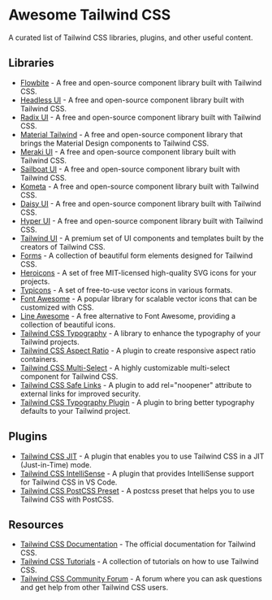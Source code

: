 # Awesome Tailwind CSS

A curated list of Tailwind CSS libraries, plugins, and other useful content.

## Libraries

* [Flowbite](https://flowbite.com/) - A free and open-source component library built with Tailwind CSS.
* [Headless UI](https://headlessui.dev/) - A free and open-source component library built with Tailwind CSS.
* [Radix UI](https://radix-ui.com/) - A free and open-source component library built with Tailwind CSS.
* [Material Tailwind](https://materialtailwind.com/) - A free and open-source component library that brings the Material Design components to Tailwind CSS.
* [Meraki UI](https://merakiui.com/) - A free and open-source component library built with Tailwind CSS.
* [Sailboat UI](https://sailboat.dev/) - A free and open-source component library built with Tailwind CSS.
* [Kometa](https://kometa.dev/) - A free and open-source component library built with Tailwind CSS.
* [Daisy UI](https://daisyui.netlify.app/) - A free and open-source component library built with Tailwind CSS.
* [Hyper UI](https://hyper.design/) - A free and open-source component library built with Tailwind CSS.
* [Tailwind UI](https://tailwindui.com/) - A premium set of UI components and templates built by the creators of Tailwind CSS.
* [Forms](https://github.com/tailwindlabs/forms) - A collection of beautiful form elements designed for Tailwind CSS.
* [Heroicons](https://github.com/tailwindlabs/heroicons) - A set of free MIT-licensed high-quality SVG icons for your projects.
* [Typicons](https://github.com/stephenhutchings/typicons.font) - A set of free-to-use vector icons in various formats.
* [Font Awesome](https://fontawesome.com/) - A popular library for scalable vector icons that can be customized with CSS.
* [Line Awesome](https://github.com/icons8/line-awesome) - A free alternative to Font Awesome, providing a collection of beautiful icons.
* [Tailwind CSS Typography](https://github.com/tailwindcss/typography) - A library to enhance the typography of your Tailwind projects.
* [Tailwind CSS Aspect Ratio](https://github.com/tailwindlabs/tailwindcss-aspect-ratio) - A plugin to create responsive aspect ratio containers.
* [Tailwind CSS Multi-Select](https://github.com/estevanmaito/tailwindcss-multi-select) - A highly customizable multi-select component for Tailwind CSS.
* [Tailwind CSS Safe Links](https://github.com/auditool/tailwindcss-safe-links) - A plugin to add rel="noopener" attribute to external links for improved security.
* [Tailwind CSS Typography Plugin](https://github.com/tailwindlabs/tailwindcss-typography) - A plugin to bring better typography defaults to your Tailwind project.

## Plugins

* [Tailwind CSS JIT](https://github.com/tailwindlabs/tailwindcss-jit) - A plugin that enables you to use Tailwind CSS in a JIT (Just-in-Time) mode.
* [Tailwind CSS IntelliSense](https://github.com/tailwindlabs/tailwindcss-intellisense) - A plugin that provides IntelliSense support for Tailwind CSS in VS Code.
* [Tailwind CSS PostCSS Preset](https://github.com/tailwindcss/postcss-preset-tailwind) - A postcss preset that helps you to use Tailwind CSS with PostCSS.

## Resources

* [Tailwind CSS Documentation](https://tailwindcss.com/docs/) - The official documentation for Tailwind CSS.
* [Tailwind CSS Tutorials](https://github.com/tailwindlabs/tailwindcss/wiki/Tutorials) - A collection of tutorials on how to use Tailwind CSS.
* [Tailwind CSS Community Forum](https://community.tailwindcss.com/) - A forum where you can ask questions and get help from other Tailwind CSS users.
